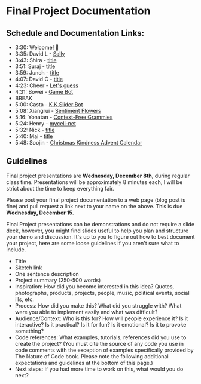 # Final Project Documentation

## Schedule and Documentation Links:
- 3:30: Welcome! 👋
- 3:35: David L - [Sally](https://wp.nyu.edu/davidaleyva/week-14-final-project-documentation/)
- 3:43: Shira - [title](url)
- 3:51: Suraj - [title](url)
- 3:59: Junoh - [title](url)
- 4:07: David C - [title](url)
- 4:23: Cheer - [Let's guess](https://wp.nyu.edu/tischschoolofthearts-cheers/week-12-final-project-proposals/)
- 4:31: Bowei - [Game Bot](https://www.boweixu.com/post/game-bot-a-to-z-final)
- BREAK
- 5:00: Casta - [K.K.Slider Bot](https://casta.notion.site/Final-K-K-Slider-bot-d48984419eab40a9a584cf7aac12c61b)
- 5:08: Xiangrui - [Sentiment Flowers](https://github.com/Siro1998/A-to-Z/tree/main/final%20project)
- 5:16: Yonatan - [Context-Free Grammies](https://editor.p5js.org/yonatanrozin/full/WWzeJxnCP)
- 5:24: Henry - [myceli-net](https://docs.google.com/presentation/d/13ptWoRNiQRbkwENLJn_i6RoobS99tu6RYp_FLsvPYIQ/edit?usp=sharing)
- 5:32: Nick - [title](url)
- 5:40: Mai - [title](url)
- 5:48: Soojin - [Christmas Kindness Advent Calendar](https://soojin-lee0819.github.io/ITPBlog/project.html)

## Guidelines

Final project presentations are **Wednesday, December 8th**, during regular class time. Presentations will be approximately 8 minutes each, I will be strict about the time to keep everything fair.

Please post your final project documentation to a web page (blog post is fine) and pull request a link next to your name on the above. This is due **Wednesday, December 15**.

Final Project presentations can be demonstrations and do not require a slide deck, however, you might find slides useful to help you plan and structure your demo and discussion. It's up to you to figure out how to best document your project, here are some loose guidelines if you aren't sure what to include.

- Title
- Sketch link
- One sentence description
- Project summary (250-500 words)
- Inspiration: How did you become interested in this idea? Quotes, photographs, products, projects, people, music, political events, social ills, etc.
- Process: How did you make this? What did you struggle with? What were you able to implement easily and what was difficult?
- Audience/Context: Who is this for? How will people experience it? Is it interactive? Is it practical? Is it for fun? Is it emotional? Is it to provoke something?
- Code references: What examples, tutorials, references did you use to create the project? (You must cite the source of any code you use in code comments with the exception of examples specifically provided by The Nature of Code book. Please note the following additional expectations and guidelines at the bottom of this page.)
- Next steps: If you had more time to work on this, what would you do next?

